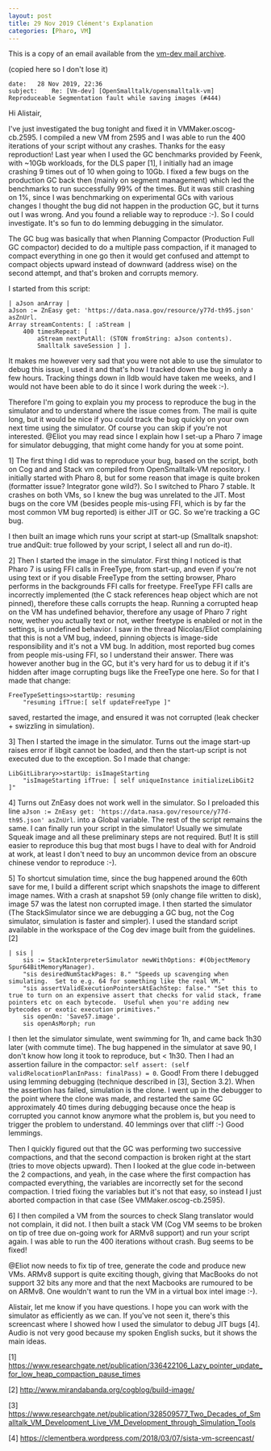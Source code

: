 ```yaml
---
layout: post
title: 29 Nov 2019 Clément's Explanation
categories: [Pharo, VM]
---
```


This is a copy of an email available from the [vm-dev mail archive](http://lists.squeakfoundation.org/pipermail/vm-dev/2019-November/031858.html).

(copied here so I don't lose it)


```
date:	28 Nov 2019, 22:36
subject:	Re: [Vm-dev] [OpenSmalltalk/opensmalltalk-vm] Reproduceable Segmentation fault while saving images (#444)
```

Hi Alistair,

I've just investigated the bug tonight and fixed it in VMMaker.oscog-cb.2595. I compiled a new VM from 2595 and I was able to run the 400 iterations of your script without any crashes. Thanks for the easy reproduction! Last year when I used the GC benchmarks provided by Feenk, with ~10Gb workloads, for the DLS paper [1], I initially had an image crashing 9 times out of 10 when going to 10Gb. I fixed a few bugs on the production GC back then (mainly on segment management) which led the benchmarks to run successfully 99% of the times. But it was still crashing on 1%, since I was benchmarking on experimental GCs with various changes I thought the bug did not happen in the production GC, but it turns out I was wrong. And you found a reliable way to reproduce :-). So I could investigate. It's so fun to do lemming debugging in the simulator.

The GC bug was basically that when Planning Compactor (Production Full GC compactor) decided to do a multiple pass compaction, if it managed to compact everything in one go then it would get confused and attempt to compact objects upward instead of downward (address wise) on the second attempt, and that's broken and corrupts memory.

I started from this script:

```
| aJson anArray |
aJson := ZnEasy get: 'https://data.nasa.gov/resource/y77d-th95.json' asZnUrl.
Array streamContents: [ :aStream |
	400 timesRepeat: [ 
		aStream nextPutAll: (STON fromString: aJson contents).
		Smalltalk saveSession ] ].
```

It makes me however very sad that you were not able to use the simulator to debug this issue, I used it and that's how I tracked down the bug in only a few hours. Tracking things down in lldb would have taken me weeks, and I would not have been able to do it since I work during the week :-).

Therefore I'm going to explain you my process to reproduce the bug in the simulator and to understand where the issue comes from. The mail is quite long, but it would be nice if you could track the bug quickly on your own next time using the simulator. Of course you can skip if you're not interested. @Eliot you may read since I explain how I set-up a Pharo 7 image for simulator debugging, that might come handy for you at some point.

1] The first thing I did was to reproduce your bug, based on the script, both on Cog and and Stack vm compiled from OpenSmalltalk-VM repository. I initially started with Pharo 8, but for some reason that image is quite broken (formatter issue? Integrator gone wild?). So I switched to Pharo 7 stable. It crashes on both VMs, so I knew the bug was unrelated to the JIT. Most bugs on the core VM (besides people mis-using FFI, which is by far the most common VM bug reported) is either JIT or GC. So we're tracking a GC bug.

I then built an image which runs your script at start-up (Smalltalk snapshot: true andQuit: true followed by your script, I select all and run do-it).

2] Then I started the image in the simulator. First thing I noticed is that Pharo 7 is using FFI calls in FreeType, from start-up, and even if you're not using text or if you disable FreeType from the setting browser, Pharo performs in the backgrounds FFI calls for freetype. FreeType FFI calls are incorrectly implemented (the C stack references heap object which are not pinned), therefore these calls corrupts the heap. Running a corrupted heap on the VM has undefined behavior, therefore any usage of Pharo 7 right now, wether you actually text or not, wether freetype is enabled or not in the settings, is undefined behavior. I saw in the thread Nicolas/Eliot complaining that this is not a VM bug, indeed, pinning objects is image-side responsibility and it's not a VM bug. In addition, most reported bug comes from people mis-using FFI, so I understand their answer. There was however another bug in the GC, but it's very hard for us to debug it if it's hidden after image corrupting bugs like the FreeType one here. 
So for that I made that change:

```
FreeTypeSettings>>startUp: resuming
    "resuming ifTrue:[ self updateFreeType ]"
```


saved, restarted the image, and ensured it was not corrupted (leak checker + swizzling in simulation).

3] Then I started the image in the simulator. Turns out the image start-up raises error if libgit cannot be loaded, and then the start-up script is not executed due to the exception. So I made that change:

```
LibGitLibrary>>startUp: isImageStarting
    "isImageStarting ifTrue: [ self uniqueInstance initializeLibGit2 ]"
```


4] Turns out ZnEasy does not work well in the simulator. So I preloaded this line `aJson := ZnEasy get: 'https://data.nasa.gov/resource/y77d-th95.json' asZnUrl`. into a Global variable. The rest of the script remains the same. I can finally run your script in the simulator! Usually we simulate Squeak image and all these preliminary steps are not required. But! It is still easier to reproduce this bug that most bugs I have to deal with for Android at work, at least I don't need to buy an uncommon device from an obscure chinese vendor to reproduce :-).

5] To shortcut simulation time, since the bug happened around the 60th save for me, I build a different script which snapshots the image to different image names. With a crash at snapshot 59 (only change file written to disk), image 57 was the latest non corrupted image. I then started the simulator (The StackSimulator since we are debugging a GC bug, not the Cog simulator, simulation is faster and simpler). I used the standard script available in the workspace of the Cog dev image built from the guidelines. [2]

```
| sis |
    sis := StackInterpreterSimulator newWithOptions: #(ObjectMemory Spur64BitMemoryManager).
    "sis desiredNumStackPages: 8." "Speeds up scavenging when simulating.  Set to e.g. 64 for something like the real VM."
    "sis assertValidExecutionPointersAtEachStep: false." "Set this to true to turn on an expensive assert that checks for valid stack, frame pointers etc on each bytecode.  Useful when you're adding new bytecodes or exotic execution primitives."
    sis openOn: 'Save57.image'.
    sis openAsMorph; run
```

I then let the simulator simulate, went swimming for 1h, and came back 1h30 later (with commute time). The bug happened in the simulator at save 90, I don't know how long it took to reproduce, but < 1h30. Then I had an assertion failure in the compactor:
 `self assert: (self validRelocationPlanInPass: finalPass) = 0`.
Good! From there I debugged using lemming debugging (technique described in [3], Section 3.2). When the assertion has failed, simulation is the clone. I went up in the debugger to the point where the clone was made, and restarted the same GC approximately 40 times during debugging because once the heap is corrupted you cannot know anymore what the problem is, but you need to trigger the problem to understand. 40 lemmings over that cliff :-) Good lemmings.

Then I quickly figured out that the GC was performing two successive compactions, and that the second compaction is broken right at the start (tries to move objects upward). Then I looked at the glue code in-between the 2 compactions, and yeah, in the case where the first compaction has compacted everything, the variables are incorrectly set for the second compaction. I tried fixing the variables but it's not that easy, so instead I just aborted compaction in that case (See VMMaker.oscog-cb.2595).

6] I then compiled a VM from the sources to check Slang translator would not complain, it did not. I then built a stack VM (Cog VM seems to be broken on tip of tree due on-going work for ARMv8 support) and run your script again. I was able to run the 400 iterations without crash. Bug seems to be fixed! 

@Eliot now needs to fix tip of tree, generate the code and produce new VMs. ARMv8 support is quite exciting though, giving that MacBooks do not support 32 bits any more and that the next Macbooks are rumoured to be on ARMv8. One wouldn't want to run the VM in a virtual box intel image :-).

Alistair, let me know if you have questions. I hope you can work with the simulator as efficiently as we can. If you've not seen it, there's this screencast where I showed how I used the simulator to debug JIT bugs [4]. Audio is not very good because my spoken English sucks, but it shows the main ideas.

[1] https://www.researchgate.net/publication/336422106_Lazy_pointer_update_for_low_heap_compaction_pause_times

[2] http://www.mirandabanda.org/cogblog/build-image/

[3] https://www.researchgate.net/publication/328509577_Two_Decades_of_Smalltalk_VM_Development_Live_VM_Development_through_Simulation_Tools

[4] https://clementbera.wordpress.com/2018/03/07/sista-vm-screencast/